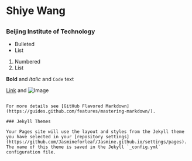 # Shiye Wang
## 
### Beijing Institute of Technology

- Bulleted
- List

1. Numbered
2. List

**Bold** and _Italic_ and `Code` text

[Link](url) and ![Image](src)
```

For more details see [GitHub Flavored Markdown](https://guides.github.com/features/mastering-markdown/).

### Jekyll Themes

Your Pages site will use the layout and styles from the Jekyll theme you have selected in your [repository settings](https://github.com/Jasmineforleaf/Jasmine.github.io/settings/pages). The name of this theme is saved in the Jekyll `_config.yml` configuration file.
